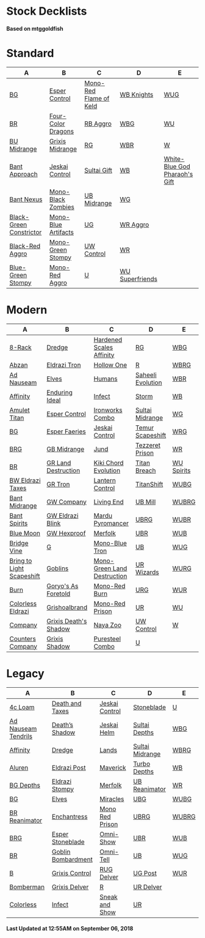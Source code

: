 # Stock Decklists
#### Based on mtggoldfish


# Standard

|                                        A                                         |                                    B                                     |                                       C                                        |                                D                                 |                                              E                                               |
|----------------------------------------------------------------------------------|--------------------------------------------------------------------------|--------------------------------------------------------------------------------|------------------------------------------------------------------|----------------------------------------------------------------------------------------------|
|[BG](./mtggoldfish/Standard/decks/BG.md)                                          |[Esper Control](./mtggoldfish/Standard/decks/Esper_Control.md)            |[Mono-Red Flame of Keld](./mtggoldfish/Standard/decks/Mono-Red_Flame_of_Keld.md)|[WB Knights](./mtggoldfish/Standard/decks/WB_Knights.md)          |[WUG](./mtggoldfish/Standard/decks/WUG.md)                                                    |
|[BR](./mtggoldfish/Standard/decks/BR.md)                                          |[Four-Color Dragons](./mtggoldfish/Standard/decks/Four-Color_Dragons.md)  |[RB Aggro](./mtggoldfish/Standard/decks/RB_Aggro.md)                            |[WBG](./mtggoldfish/Standard/decks/WBG.md)                        |[WU](./mtggoldfish/Standard/decks/WU.md)                                                      |
|[BU Midrange](./mtggoldfish/Standard/decks/BU_Midrange.md)                        |[Grixis Midrange](./mtggoldfish/Standard/decks/Grixis_Midrange.md)        |[RG](./mtggoldfish/Standard/decks/RG.md)                                        |[WBR](./mtggoldfish/Standard/decks/WBR.md)                        |[W](./mtggoldfish/Standard/decks/W.md)                                                        |
|[Bant Approach](./mtggoldfish/Standard/decks/Bant_Approach.md)                    |[Jeskai Control](./mtggoldfish/Standard/decks/Jeskai_Control.md)          |[Sultai Gift](./mtggoldfish/Standard/decks/Sultai_Gift.md)                      |[WB](./mtggoldfish/Standard/decks/WB.md)                          |[White-Blue God Pharaoh's Gift](./mtggoldfish/Standard/decks/White-Blue_God_Pharaoh's_Gift.md)|
|[Bant Nexus](./mtggoldfish/Standard/decks/Bant_Nexus.md)                          |[Mono-Black Zombies](./mtggoldfish/Standard/decks/Mono-Black_Zombies.md)  |[UB Midrange](./mtggoldfish/Standard/decks/UB_Midrange.md)                      |[WG](./mtggoldfish/Standard/decks/WG.md)                          |                                                                                              |
|[Black-Green Constrictor](./mtggoldfish/Standard/decks/Black-Green_Constrictor.md)|[Mono-Blue Artifacts](./mtggoldfish/Standard/decks/Mono-Blue_Artifacts.md)|[UG](./mtggoldfish/Standard/decks/UG.md)                                        |[WR Aggro](./mtggoldfish/Standard/decks/WR_Aggro.md)              |                                                                                              |
|[Black-Red Aggro](./mtggoldfish/Standard/decks/Black-Red_Aggro.md)                |[Mono-Green Stompy](./mtggoldfish/Standard/decks/Mono-Green_Stompy.md)    |[UW Control](./mtggoldfish/Standard/decks/UW_Control.md)                        |[WR](./mtggoldfish/Standard/decks/WR.md)                          |                                                                                              |
|[Blue-Green Stompy](./mtggoldfish/Standard/decks/Blue-Green_Stompy.md)            |[Mono-Red Aggro](./mtggoldfish/Standard/decks/Mono-Red_Aggro.md)          |[U](./mtggoldfish/Standard/decks/U.md)                                          |[WU Superfriends](./mtggoldfish/Standard/decks/WU_Superfriends.md)|                                                                                              |


# Modern

|                                         A                                          |                                     B                                      |                                           C                                            |                                 D                                  |                          E                           |
|------------------------------------------------------------------------------------|----------------------------------------------------------------------------|----------------------------------------------------------------------------------------|--------------------------------------------------------------------|------------------------------------------------------|
|[8-Rack](./mtggoldfish/Modern/decks/8-Rack.md)                                      |[Dredge](./mtggoldfish/Modern/decks/Dredge.md)                              |[Hardened Scales Affinity](./mtggoldfish/Modern/decks/Hardened_Scales_Affinity.md)      |[RG](./mtggoldfish/Modern/decks/RG.md)                              |[WBG](./mtggoldfish/Modern/decks/WBG.md)              |
|[Abzan](./mtggoldfish/Modern/decks/Abzan.md)                                        |[Eldrazi Tron](./mtggoldfish/Modern/decks/Eldrazi_Tron.md)                  |[Hollow One](./mtggoldfish/Modern/decks/Hollow_One.md)                                  |[R](./mtggoldfish/Modern/decks/R.md)                                |[WBRG](./mtggoldfish/Modern/decks/WBRG.md)            |
|[Ad Nauseam](./mtggoldfish/Modern/decks/Ad_Nauseam.md)                              |[Elves](./mtggoldfish/Modern/decks/Elves.md)                                |[Humans](./mtggoldfish/Modern/decks/Humans.md)                                          |[Saheeli Evolution](./mtggoldfish/Modern/decks/Saheeli_Evolution.md)|[WBR](./mtggoldfish/Modern/decks/WBR.md)              |
|[Affinity](./mtggoldfish/Modern/decks/Affinity.md)                                  |[Enduring Ideal](./mtggoldfish/Modern/decks/Enduring_Ideal.md)              |[Infect](./mtggoldfish/Modern/decks/Infect.md)                                          |[Storm](./mtggoldfish/Modern/decks/Storm.md)                        |[WB](./mtggoldfish/Modern/decks/WB.md)                |
|[Amulet Titan](./mtggoldfish/Modern/decks/Amulet_Titan.md)                          |[Esper Control](./mtggoldfish/Modern/decks/Esper_Control.md)                |[Ironworks Combo](./mtggoldfish/Modern/decks/Ironworks_Combo.md)                        |[Sultai Midrange](./mtggoldfish/Modern/decks/Sultai_Midrange.md)    |[WG](./mtggoldfish/Modern/decks/WG.md)                |
|[BG](./mtggoldfish/Modern/decks/BG.md)                                              |[Esper Faeries](./mtggoldfish/Modern/decks/Esper_Faeries.md)                |[Jeskai Control](./mtggoldfish/Modern/decks/Jeskai_Control.md)                          |[Temur Scapeshift](./mtggoldfish/Modern/decks/Temur_Scapeshift.md)  |[WRG](./mtggoldfish/Modern/decks/WRG.md)              |
|[BRG](./mtggoldfish/Modern/decks/BRG.md)                                            |[GB Midrange](./mtggoldfish/Modern/decks/GB_Midrange.md)                    |[Jund](./mtggoldfish/Modern/decks/Jund.md)                                              |[Tezzeret Prison](./mtggoldfish/Modern/decks/Tezzeret_Prison.md)    |[WR](./mtggoldfish/Modern/decks/WR.md)                |
|[BR](./mtggoldfish/Modern/decks/BR.md)                                              |[GR Land Destruction](./mtggoldfish/Modern/decks/GR_Land_Destruction.md)    |[Kiki Chord Evolution](./mtggoldfish/Modern/decks/Kiki_Chord_Evolution.md)              |[Titan Breach](./mtggoldfish/Modern/decks/Titan_Breach.md)          |[WU Spirits](./mtggoldfish/Modern/decks/WU_Spirits.md)|
|[BW Eldrazi Taxes](./mtggoldfish/Modern/decks/BW_Eldrazi_Taxes.md)                  |[GR Tron](./mtggoldfish/Modern/decks/GR_Tron.md)                            |[Lantern Control](./mtggoldfish/Modern/decks/Lantern_Control.md)                        |[TitanShift](./mtggoldfish/Modern/decks/TitanShift.md)              |[WUBG](./mtggoldfish/Modern/decks/WUBG.md)            |
|[Bant Midrange](./mtggoldfish/Modern/decks/Bant_Midrange.md)                        |[GW Company](./mtggoldfish/Modern/decks/GW_Company.md)                      |[Living End](./mtggoldfish/Modern/decks/Living_End.md)                                  |[UB Mill](./mtggoldfish/Modern/decks/UB_Mill.md)                    |[WUBRG](./mtggoldfish/Modern/decks/WUBRG.md)          |
|[Bant Spirits](./mtggoldfish/Modern/decks/Bant_Spirits.md)                          |[GW Eldrazi Blink](./mtggoldfish/Modern/decks/GW_Eldrazi_Blink.md)          |[Mardu Pyromancer](./mtggoldfish/Modern/decks/Mardu_Pyromancer.md)                      |[UBRG](./mtggoldfish/Modern/decks/UBRG.md)                          |[WUBR](./mtggoldfish/Modern/decks/WUBR.md)            |
|[Blue Moon](./mtggoldfish/Modern/decks/Blue_Moon.md)                                |[GW Hexproof](./mtggoldfish/Modern/decks/GW_Hexproof.md)                    |[Merfolk](./mtggoldfish/Modern/decks/Merfolk.md)                                        |[UBR](./mtggoldfish/Modern/decks/UBR.md)                            |[WUB](./mtggoldfish/Modern/decks/WUB.md)              |
|[Bridge Vine](./mtggoldfish/Modern/decks/Bridge_Vine.md)                            |[G](./mtggoldfish/Modern/decks/G.md)                                        |[Mono-Blue Tron](./mtggoldfish/Modern/decks/Mono-Blue_Tron.md)                          |[UB](./mtggoldfish/Modern/decks/UB.md)                              |[WUG](./mtggoldfish/Modern/decks/WUG.md)              |
|[Bring to Light Scapeshift](./mtggoldfish/Modern/decks/Bring_to_Light_Scapeshift.md)|[Goblins](./mtggoldfish/Modern/decks/Goblins.md)                            |[Mono-Green Land Destruction](./mtggoldfish/Modern/decks/Mono-Green_Land_Destruction.md)|[UR Wizards](./mtggoldfish/Modern/decks/UR_Wizards.md)              |[WURG](./mtggoldfish/Modern/decks/WURG.md)            |
|[Burn](./mtggoldfish/Modern/decks/Burn.md)                                          |[Goryo's As Foretold](./mtggoldfish/Modern/decks/Goryo's_As_Foretold.md)    |[Mono-Red Burn](./mtggoldfish/Modern/decks/Mono-Red_Burn.md)                            |[URG](./mtggoldfish/Modern/decks/URG.md)                            |[WUR](./mtggoldfish/Modern/decks/WUR.md)              |
|[Colorless Eldrazi](./mtggoldfish/Modern/decks/Colorless_Eldrazi.md)                |[Grishoalbrand](./mtggoldfish/Modern/decks/Grishoalbrand.md)                |[Mono-Red Prison](./mtggoldfish/Modern/decks/Mono-Red_Prison.md)                        |[UR](./mtggoldfish/Modern/decks/UR.md)                              |[WU](./mtggoldfish/Modern/decks/WU.md)                |
|[Company](./mtggoldfish/Modern/decks/Company.md)                                    |[Grixis Death's Shadow](./mtggoldfish/Modern/decks/Grixis_Death's_Shadow.md)|[Naya Zoo](./mtggoldfish/Modern/decks/Naya_Zoo.md)                                      |[UW Control](./mtggoldfish/Modern/decks/UW_Control.md)              |[W](./mtggoldfish/Modern/decks/W.md)                  |
|[Counters Company](./mtggoldfish/Modern/decks/Counters_Company.md)                  |[Grixis Shadow](./mtggoldfish/Modern/decks/Grixis_Shadow.md)                |[Puresteel Combo](./mtggoldfish/Modern/decks/Puresteel_Combo.md)                        |[U](./mtggoldfish/Modern/decks/U.md)                                |                                                      |


# Legacy

|                                   A                                    |                                  B                                   |                               C                                |                               D                                |                     E                      |
|------------------------------------------------------------------------|----------------------------------------------------------------------|----------------------------------------------------------------|----------------------------------------------------------------|--------------------------------------------|
|[4c Loam](./mtggoldfish/Legacy/decks/4c_Loam.md)                        |[Death and Taxes](./mtggoldfish/Legacy/decks/Death_and_Taxes.md)      |[Jeskai Control](./mtggoldfish/Legacy/decks/Jeskai_Control.md)  |[Stoneblade](./mtggoldfish/Legacy/decks/Stoneblade.md)          |[U](./mtggoldfish/Legacy/decks/U.md)        |
|[Ad Nauseam Tendrils](./mtggoldfish/Legacy/decks/Ad_Nauseam_Tendrils.md)|[Death’s Shadow](./mtggoldfish/Legacy/decks/Death’s_Shadow.md)        |[Jeskai Helm](./mtggoldfish/Legacy/decks/Jeskai_Helm.md)        |[Sultai Depths](./mtggoldfish/Legacy/decks/Sultai_Depths.md)    |[WBG](./mtggoldfish/Legacy/decks/WBG.md)    |
|[Affinity](./mtggoldfish/Legacy/decks/Affinity.md)                      |[Dredge](./mtggoldfish/Legacy/decks/Dredge.md)                        |[Lands](./mtggoldfish/Legacy/decks/Lands.md)                    |[Sultai Midrange](./mtggoldfish/Legacy/decks/Sultai_Midrange.md)|[WBRG](./mtggoldfish/Legacy/decks/WBRG.md)  |
|[Aluren](./mtggoldfish/Legacy/decks/Aluren.md)                          |[Eldrazi Post](./mtggoldfish/Legacy/decks/Eldrazi_Post.md)            |[Maverick](./mtggoldfish/Legacy/decks/Maverick.md)              |[Turbo Depths](./mtggoldfish/Legacy/decks/Turbo_Depths.md)      |[WB](./mtggoldfish/Legacy/decks/WB.md)      |
|[BG Depths](./mtggoldfish/Legacy/decks/BG_Depths.md)                    |[Eldrazi Stompy](./mtggoldfish/Legacy/decks/Eldrazi_Stompy.md)        |[Merfolk](./mtggoldfish/Legacy/decks/Merfolk.md)                |[UB Reanimator](./mtggoldfish/Legacy/decks/UB_Reanimator.md)    |[WR](./mtggoldfish/Legacy/decks/WR.md)      |
|[BG](./mtggoldfish/Legacy/decks/BG.md)                                  |[Elves](./mtggoldfish/Legacy/decks/Elves.md)                          |[Miracles](./mtggoldfish/Legacy/decks/Miracles.md)              |[UBG](./mtggoldfish/Legacy/decks/UBG.md)                        |[WUBG](./mtggoldfish/Legacy/decks/WUBG.md)  |
|[BR Reanimator](./mtggoldfish/Legacy/decks/BR_Reanimator.md)            |[Enchantress](./mtggoldfish/Legacy/decks/Enchantress.md)              |[Mono Red Prison](./mtggoldfish/Legacy/decks/Mono_Red_Prison.md)|[UBRG](./mtggoldfish/Legacy/decks/UBRG.md)                      |[WUBRG](./mtggoldfish/Legacy/decks/WUBRG.md)|
|[BRG](./mtggoldfish/Legacy/decks/BRG.md)                                |[Esper Stoneblade](./mtggoldfish/Legacy/decks/Esper_Stoneblade.md)    |[Omni-Show](./mtggoldfish/Legacy/decks/Omni-Show.md)            |[UBR](./mtggoldfish/Legacy/decks/UBR.md)                        |[WUB](./mtggoldfish/Legacy/decks/WUB.md)    |
|[BR](./mtggoldfish/Legacy/decks/BR.md)                                  |[Goblin Bombardment](./mtggoldfish/Legacy/decks/Goblin_Bombardment.md)|[Omni-Tell](./mtggoldfish/Legacy/decks/Omni-Tell.md)            |[UB](./mtggoldfish/Legacy/decks/UB.md)                          |[WUG](./mtggoldfish/Legacy/decks/WUG.md)    |
|[B](./mtggoldfish/Legacy/decks/B.md)                                    |[Grixis Control](./mtggoldfish/Legacy/decks/Grixis_Control.md)        |[RUG Delver](./mtggoldfish/Legacy/decks/RUG_Delver.md)          |[UG Post](./mtggoldfish/Legacy/decks/UG_Post.md)                |[WUR](./mtggoldfish/Legacy/decks/WUR.md)    |
|[Bomberman](./mtggoldfish/Legacy/decks/Bomberman.md)                    |[Grixis Delver](./mtggoldfish/Legacy/decks/Grixis_Delver.md)          |[R](./mtggoldfish/Legacy/decks/R.md)                            |[UR Delver](./mtggoldfish/Legacy/decks/UR_Delver.md)            |                                            |
|[Colorless](./mtggoldfish/Legacy/decks/Colorless.md)                    |[Infect](./mtggoldfish/Legacy/decks/Infect.md)                        |[Sneak and Show](./mtggoldfish/Legacy/decks/Sneak_and_Show.md)  |[UR](./mtggoldfish/Legacy/decks/UR.md)                          |                                            |



#### Last Updated at 12:55AM on September 06, 2018